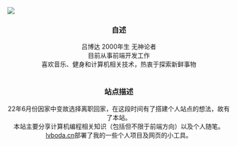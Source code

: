 ![](/img/about-me.jpg)

<center><h3>自述</h3></center>

<center>
    吕博达 2000年生 无神论者
</center>
<center>
    目前从事前端开发工作
</center>
<center>
    喜欢音乐、健身和计算机相关技术，热衷于探索新鲜事物
</center>
</br>

<center><h3>站点描述</h3></center>

<center>
    22年6月份因家中变故选择离职回家，在这段时间有了搭建个人站点的想法，故有了本站。
</center>
<center>
    本站主要分享计算机编程相关知识（包括但不限于前端方向）以及个人随笔。
</center>
<center>
    <a href="https://lvboda.cn">lvboda.cn</a>部署了我的一些个人项目及网页的小工具。
</center>

